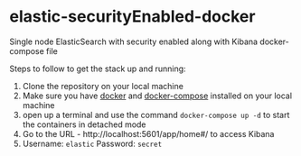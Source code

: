 # elastic-securityEnabled-docker
Single node ElasticSearch with security enabled along with Kibana docker-compose file

Steps to follow to get the stack up and running:
1. Clone the repository on your local machine
2. Make sure you have [docker](https://www.docker.com/products/docker-desktop) and [docker-compose](https://www.docker.com/products/docker-desktop) installed on your local machine
3. open up a terminal and use the command `docker-compose up -d` to start the containers in detached mode
4. Go to the URL - http://localhost:5601/app/home#/ to access Kibana
5. Username: `elastic` Password: `secret`
